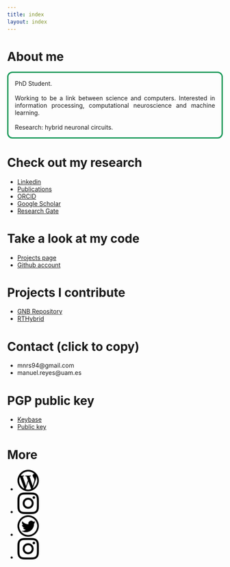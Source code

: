 ```yaml
---
title: index
layout: index
---
```


# About me
<p style="text-align: justify; border-style: solid; border-color: #189959; border-radius: 12px; padding: 3%;">
PhD Student.
<br><br>
Working to be a link between science and computers. Interested in information processing, computational neuroscience and machine learning.
<br><br>
Research: hybrid neuronal circuits.
</p>

# Check out my research
<ul class="nav">
<li><a target="_blank" href="https://linkedin.com/in/manuelrs/" class="button">Linkedin</a></li>
<li><a href="publications" class="button">Publications</a></li>
<li><a target="_blank" href="https://orcid.org/0000-0003-2909-4664" class="button">ORCID</a></li>
<li><a target="_blank" href="https://scholar.google.es/citations?user=JlKzj1cAAAAJ" class="button">Google Scholar</a></li>
<li><a target="_blank" href="https://www.researchgate.net/profile/Manuel_Reyes-Sanchez" class="button">Research Gate</a></li>
</ul>

# Take a look at my code
<ul class="nav">
<li><a href="projects" class="button">Projects page</a></li>
<li><a target="_blank" href="https://github.com/manurs" class="button">Github account</a></li>
</ul>

# Projects I contribute
<ul class="nav">
<li><a target="_blank" href="https://github.com/GNB-UAM" class="button">GNB Repository</a></li>
<li><a target="_blank" href="https://github.com/GNB-UAM/RTHybrid" class="button">RTHybrid</a></li>
</ul>


# Contact (click to copy)
<ul class="nav">
<li><a id="mail1" class="button" onclick="copyToClipboard('#mail1')">mnrs94@gmail.com</a></li>
<li><a id="mail2" class="button" onclick="copyToClipboard('#mail2')">manuel.reyes@uam.es</a></li>
</ul>

# PGP public key
<ul class="nav">
<li><a target="_blank" href="https://keybase.io/manurs" class="button">Keybase</a></li>
<li><a target="_blank" href="https://keybase.io/manurs/key.asc"  class="button">Public key</a></li>
</ul>

# More
<ul class="nav">
<li><a target="_blank" href="https://disquisicionesnocturnas.wordpress.com/"> <img src="/resources/wp.png" width="50" height="50"></a></li>
<li><a target="_blank" href="https://instagram.com/manuscritor/"> <img src="/resources/ig.png" width="50" height="50"></a></li>
<li><a target="_blank" href="https://twitter.com/manuscritor/"> <img src="/resources/tw.png" width="50" height="50"></a></li>
<li><a target="_blank" href="https://instagram.com/supazum/"> <img src="/resources/ig.png" width="50" height="50"></a></li>
</ul>